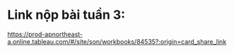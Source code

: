 # Link nộp bài tuần 3:
https://prod-apnortheast-a.online.tableau.com/#/site/son/workbooks/84535?:origin=card_share_link
